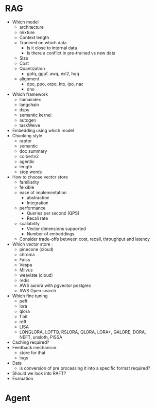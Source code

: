 # RAG
- Which model
    - architecture
    - mixture
    - Context length
    - Tranined on which data
        - Is it close to internal data
        - Is there a conflict in pre-trained vs new data
    - Size
    - Cost
    - Quantization
        - gptq, gguf, awq, exl2, hqq
    - alignment
        - dpo, ppo, orpo, kto, ipo, nac
        - dno
- Which framework
    - llamaindex
    - langchain
    - dspy
    - semantic kernel
    - autogen
    - taskWeive
- Embedding using which model
- Chunking style
    - raptor
    - semantic
    - doc summary
    - colbertv2
    - agentic
    - length
    - stop words
- How to choose vector store
    - familiarity
    - felxible
    - ease of implementation
        - abstraction
        - Integration
    - performance
        - Queries per second (QPS)
        - Recall rate
    - scalability
        - Vector dimensions supported
        - Number of embeddings
    - Consider trade-offs between cost, recall, throughput and latency
- Which vector store : 
    - pinecone (cloud)
    - chroma
    - Faiss
    - Vespa
    - Milvus
    - weaviate (cloud)
    - redis
    - AWS aurora with pgvector postgres
    - AWS Open search
- Which fine tuning
    - peft
    - lora
    - qlora
    - 1 bit
    - reft
    - LISA
    - LONGLORA, LOFTQ, RSLORA, QLORA, LORA+, GALORE, DORA, NEFT, unsloth, PISSA
- Caching required?
- Feedback mechanism
    - store for that
    - logs
- Data
    - is conversion of pre processing it into a specific format required?
- Should we look into RAFT?
- Evaluation

# Agent





